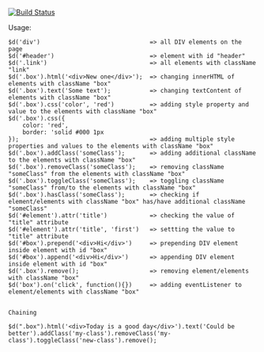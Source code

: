 [![Build Status](https://travis-ci.org/dmitriyakkerman/dom-library.svg?branch=master)](https://travis-ci.org/dmitriyakkerman/dom-library)

Usage:      
 
    $d('div')                               => all DIV elements on the page
    $d('#header')                           => element with id "header"
    $d('.link')                             => all elements with className "link"          
    $d('.box').html('<div>New one</div>');  => changing innerHTML of elements with className "box"  
    $d('.box').text('Some text');           => changing textContent of elements with className "box"     
    $d('.box').css('color', 'red')          => adding style property and value to the elements with className "box"
    $d('.box').css({
        color: 'red', 
        border: 'solid #000 1px
    });                                     => adding multiple style properties and values to the elements with className "box"
    $d('.box').addClass('someClass');       => adding additional className to the elements with className "box"        
    $d('.box').removeClass('someClass');    => removing className "someClass" from the elements with className "box"              
    $d('.box').toggleClass('someClass');    => toggling className "someClass" from/to the elements with className "box"
    $d('.box').hasClass('someClass');       => checking if element/elements with className "box" has/have additional className "someClass"
    $d('#element').attr('title')            => checking the value of "title" attribute
    $d('#element').attr('title', 'first')   => settting the value to "title" attribute  
    $d('#box').prepend('<div>Hi</div>')     => prepending DIV element inside element with id "box"
    $d('#box').append('<div>Hi</div>')      => appending DIV element inside element with id "box"  
    $d('.box').remove();                    => removing element/elements with className "box"
    $d('box').on('click', function(){})     => adding eventListener to element/elements with className "box"
    
        
    Chaining
        
    $d(".box").html('<div>Today is a good day</div>').text('Could be better').addClass('my-class').removeClass('my-class').toggleClass('new-class').remove();    
    

